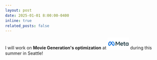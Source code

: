 ```yaml
---
layout: post
date: 2025-01-01 8:00:00-0400
inline: true
related_posts: false
---
```


I will work on **Movie Generation's optimization** at <img src="./assets/img/Meta-Logo.png" alt="Meta Logo" style="width:70px;"> during this summer in Seattle!


